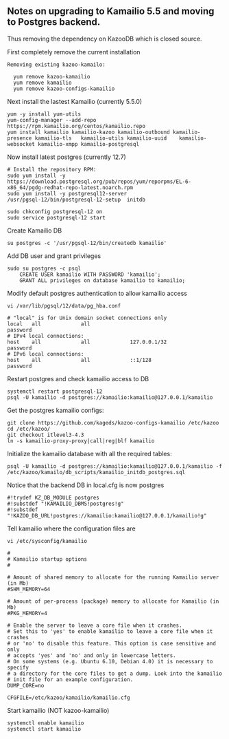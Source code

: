 ## Notes on upgrading to Kamailio 5.5 and moving to Postgres backend.

Thus removing the dependency on KazooDB which is closed source.

First completely remove the current installation 

```
Removing existing kazoo-kamailo:

  yum remove kazoo-kamailio
  yum remove kamailio
  yum remove kazoo-configs-kamailio
```
Next install the lastest Kamailio (currently 5.5.0)
```
yum -y install yum-utils
yum-config-manager --add-repo https://rpm.kamailio.org/centos/kamailio.repo
yum install kamailio kamailio-kazoo kamailio-outbound kamailio-presence kamailio-tls   kamailio-utils kamailio-uuid    kamailio-websocket kamailio-xmpp kamailio-postgresql
```
Now install latest postgres (currently 12.7)
```
# Install the repository RPM:
sudo yum install -y https://download.postgresql.org/pub/repos/yum/reporpms/EL-6-x86_64/pgdg-redhat-repo-latest.noarch.rpm
sudo yum install -y postgresql12-server
/usr/pgsql-12/bin/postgresql-12-setup  initdb

sudo chkconfig postgresql-12 on
sudo service postgresql-12 start
```
Create Kamailio DB
```
su postgres -c '/usr/pgsql-12/bin/createdb kamailio'
```
Add DB user and grant privileges
```
sudo su postgres -c psql
	CREATE USER kamailio WITH PASSWORD 'kamailio';
	GRANT ALL privileges on database kamailio to kamailio;
```
Modify default postgres authentication to allow kamailio access
```
vi /var/lib/pgsql/12/data/pg_hba.conf

# "local" is for Unix domain socket connections only
local   all             all                                     password
# IPv4 local connections:
host    all             all             127.0.0.1/32            password
# IPv6 local connections:
host    all             all             ::1/128                 password
```
Restart postgres and check kamailio access to DB
```
systemctl restart postgresql-12
psql -U kamailio -d postgres://kamailio:kamailio@127.0.0.1/kamailio
```
Get the postgres kamailio configs:
```
git clone https://github.com/kageds/kazoo-configs-kamailio /etc/kazoo
cd /etc/kazoo/
git checkout itlevel3-4.3
ln -s kamailio-proxy-proxy|call|reg|blf kamailio
```
Initialize the kamailio database with all the required tables:
```
psql -U kamailio -d postgres://kamailio:kamailio@127.0.0.1/kamailio -f /etc/kazoo/kamailo/db_scripts/kamailio_initdb_postgres.sql
```
Notice that the backend DB in local.cfg is now postgres
```
#!trydef KZ_DB_MODULE postgres
#!substdef "!KAMAILIO_DBMS!postgres!g"
#!substdef "!KAZOO_DB_URL!postgres://kamailio:kamailio@127.0.0.1/kamailio!g"
```
Tell kamailio where the configuration files are
```
vi /etc/sysconfig/kamailio

#
# Kamailio startup options
#

# Amount of shared memory to allocate for the running Kamailio server (in Mb)
#SHM_MEMORY=64

# Amount of per-process (package) memory to allocate for Kamailio (in Mb)
#PKG_MEMORY=4

# Enable the server to leave a core file when it crashes.
# Set this to 'yes' to enable kamailio to leave a core file when it crashes
# or 'no' to disable this feature. This option is case sensitive and only
# accepts 'yes' and 'no' and only in lowercase letters.
# On some systems (e.g. Ubuntu 6.10, Debian 4.0) it is necessary to specify
# a directory for the core files to get a dump. Look into the kamailio
# init file for an example configuration.
DUMP_CORE=no

CFGFILE=/etc/kazoo/kamailio/kamailio.cfg
```
Start kamailio (NOT kazoo-kamailio)
```
systemctl enable kamailio
systemctl start kamailio
```

